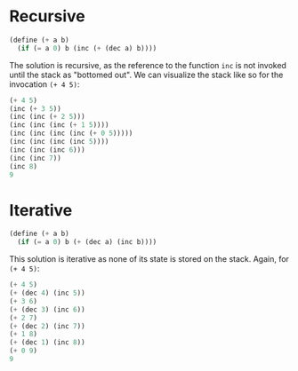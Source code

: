 # Recursive

```scheme
(define (+ a b)
  (if (= a 0) b (inc (+ (dec a) b))))
```

The solution is recursive, as the reference to the function `inc` is not
invoked until the stack as "bottomed out". We can visualize the stack like so
for the invocation `(+ 4 5)`:

```scheme
(+ 4 5)
(inc (+ 3 5))
(inc (inc (+ 2 5)))
(inc (inc (inc (+ 1 5))))
(inc (inc (inc (inc (+ 0 5)))))
(inc (inc (inc (inc 5))))
(inc (inc (inc 6)))
(inc (inc 7))
(inc 8)
9
```

# Iterative

```scheme
(define (+ a b)
  (if (= a 0) b (+ (dec a) (inc b))))
```

This solution is iterative as none of its state is stored on the stack. Again,
for `(+ 4 5)`: 

```scheme
(+ 4 5)
(+ (dec 4) (inc 5))
(+ 3 6)
(+ (dec 3) (inc 6))
(+ 2 7)
(+ (dec 2) (inc 7))
(+ 1 8)
(+ (dec 1) (inc 8))
(+ 0 9)
9
```
